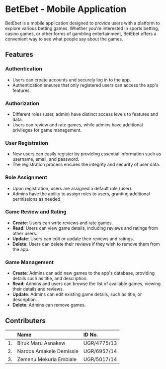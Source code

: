 
# BetEbet - Mobile Application

BetEbet is a mobile application designed to provide users with a platform to explore  various betting games. Whether you're interested in sports betting, casino games, or other forms of gambling entertainment, BetEbet offers a convenient way to see what people say about the games.

## Features

### Authentication
- Users can create accounts and securely log in to the app.
- Authentication ensures that only registered users can access the app's features.

### Authorization
- Different roles (user, admin) have distinct access levels to features and data.
- Users can review and rate games, while admins have additional privileges for game management.

### User Registration
- New users can easily register by providing essential information such as username, email, and password.
- The registration process ensures the integrity and security of user data.

### Role Assignment
- Upon registration, users are assigned a default role (user).
- Admins have the ability to assign roles to users, granting additional permissions as needed.

### Game Review and Rating

- **Create**: Users can write reviews and rate games.
- **Read**: Users can view game details, including reviews and ratings from other users.
- **Update**: Users can edit or update their reviews and ratings.
- **Delete**: Users can delete their reviews if they wish to remove them from the app.

### Game Management

- **Create**: Admins can add new games to the app's database, providing details such as title,  and description.
- **Read**: Admins and users can browse the list of available games, viewing their details and reviews.
- **Update**: Admins can edit existing game details, such as title,  or description.
- **Delete**: Admins can remove games.




## Contributers



|   | Name                    | ID No.      |
|:--| :-----------------------| :-----------|
|1. | Biruk Maru Asnakew      | UGR/4775/13 |
|2. | Nardos Amakele Demissie | UGR/6957/14 |
|3. | Zemenu Mekuria Embiale  | UGR/5017/14 |

